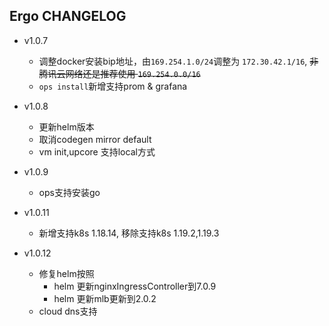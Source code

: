 ## Ergo CHANGELOG

- v1.0.7
    - 调整docker安装bip地址，由`169.254.1.0/24`调整为 `172.30.42.1/16`, <del>非腾讯云网络还是推荐使用 `169.254.0.0/16`</del>
    - `ops install`新增支持prom & grafana

- v1.0.8
    - 更新helm版本
    - 取消codegen mirror default
    - vm init,upcore 支持local方式

- v1.0.9
    - ops支持安装go
  
- v1.0.11
    - 新增支持k8s 1.18.14, 移除支持k8s 1.19.2,1.19.3
  
- v1.0.12
    - 修复helm按照
      - helm 更新nginxIngressController到7.0.9
      - helm 更新mlb更新到2.0.2
    - cloud dns支持